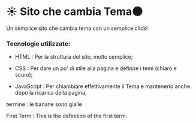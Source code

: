 # :sunny: Sito che cambia Tema:new_moon:

Un semplice sito che cambia tema con un semplice click!

<!-- Check Out: [Mitch D. Lincoln](http://mitchdlincoln.tech/) -->

### Tecnologie utilizzate:

- HTML
  : Per la struttura del sito, molto semplice;

- CSS
  : Per dare un po' di stile alla pagina e definire i temi (chiaro e scuro);

- JavaScript
  : Per chiambiare effettivamente il Tema e mantenerlo anche dopo la ricarica della pagina;

termine
: le banane sono gialle


First Term
: This is the definition of the first term.

